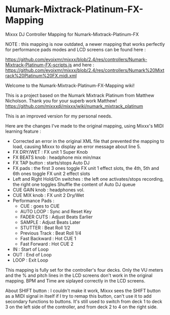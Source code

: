 # Numark-Mixtrack-Platinum-FX-Mapping
Mixxx DJ Controller Mapping for Numark-Mixtrack-Platinum-FX

NOTE : this mapping is now outdated, a newer mapping that works perfectly for performance pads modes and LCD screens can be found here :

https://github.com/evoixmr/mixxx/blob/2.4/res/controllers/Numark-Mixtrack-Platinum-FX-scripts.js
and here :
https://github.com/evoixmr/mixxx/blob/2.4/res/controllers/Numark%20Mixtrack%20Platinum%20FX.midi.xml

Welcome to the Numark-Mixtrack-Platinum-FX-Mapping wiki!

This is a project based on the Numark Mixtrack Platinum from Matthew Nicholson. Thank you for your superb work Matthew! https://github.com/mixxxdj/mixxx/wiki/numark_mixtrack_platinum

This is an improved version for my personal needs.

Here are the changes I've made to the original mapping, using Mixxx's MIDI learning feature :

- Corrected an error in the original XML file that prevented the mapping to load, causing Mixxx to display an error message about line 5.
- FX DRY/WET : FX unit 1 Super Knob
- FX BEATS knob : headphone mix min/max
- FX TAP button : starts/stops Auto DJ
- FX pads : the first 3 ones toggle FX unit 1 effect slots, the 4th, 5th and 6th ones toggle FX unit 2 effect slots
- Left and Right Hold/On switches : the left one activates/stops recording, the right one toggles Shuffle the content of Auto DJ queue
- CUE GAIN knob : headphones vol.
- CUE MIX knob : FX unit 2 Dry/Wet
- Performance Pads :
    - CUE : goes to CUE
    - AUTO LOOP : Sync and Reset Key
    - FADER CUTS : Adjust Beats Earlier
    - SAMPLE : Adjust Beats Later
    - STUTTER : Beat Roll 1/2
    - Previous Track : Beat Roll 1/4
    - Fast Backward : Hot CUE 1
    - Fast Forward : Hot CUE 2
- IN : Start of Loop
- OUT : End of Loop
- LOOP : Exit Loop

This mapping is fully set for the controller's four decks.
Only the VU meters and the % and pitch lines in the LCD screens don't work in the original mapping. BPM and Time are siplayed correctly in the LCD screens.

About SHIFT button : I couldn't make it work, Mixxx sees the SHIFT button as a MIDI signal in itself if I try to remap this button, can't use it to add secondary functions to buttons. It's still used to switch from deck 1 to deck 3 on the left side of the controller, and from deck 2 to 4 on the right side.
